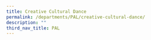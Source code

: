 ```yaml
---
title: Creative Cultural Dance
permalink: /departments/PAL/creative-cultural-dance/
description: ""
third_nav_title: PAL
---
```

